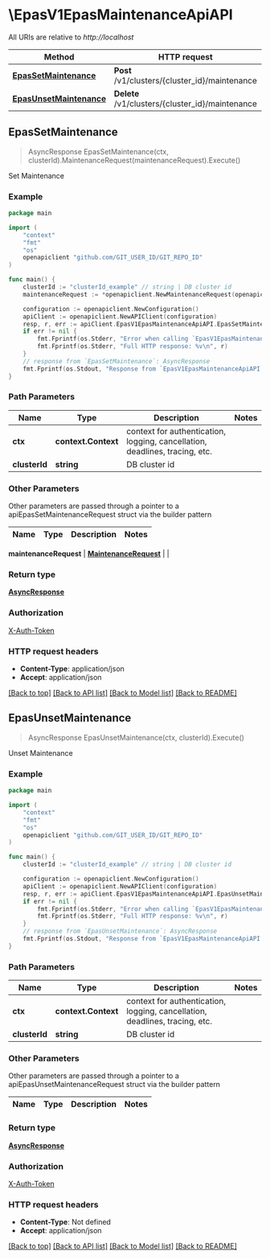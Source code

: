 # \EpasV1EpasMaintenanceApiAPI

All URIs are relative to *http://localhost*

Method | HTTP request | Description
------------- | ------------- | -------------
[**EpasSetMaintenance**](EpasV1EpasMaintenanceApiAPI.md#EpasSetMaintenance) | **Post** /v1/clusters/{cluster_id}/maintenance | Set Maintenance
[**EpasUnsetMaintenance**](EpasV1EpasMaintenanceApiAPI.md#EpasUnsetMaintenance) | **Delete** /v1/clusters/{cluster_id}/maintenance | Unset Maintenance



## EpasSetMaintenance

> AsyncResponse EpasSetMaintenance(ctx, clusterId).MaintenanceRequest(maintenanceRequest).Execute()

Set Maintenance



### Example

```go
package main

import (
	"context"
	"fmt"
	"os"
	openapiclient "github.com/GIT_USER_ID/GIT_REPO_ID"
)

func main() {
	clusterId := "clusterId_example" // string | DB cluster id
	maintenanceRequest := *openapiclient.NewMaintenanceRequest(openapiclient.DayOfWeek("MON"), "StartMinute_example", "StartTime_example", "TermHour_example") // MaintenanceRequest | 

	configuration := openapiclient.NewConfiguration()
	apiClient := openapiclient.NewAPIClient(configuration)
	resp, r, err := apiClient.EpasV1EpasMaintenanceApiAPI.EpasSetMaintenance(context.Background(), clusterId).MaintenanceRequest(maintenanceRequest).Execute()
	if err != nil {
		fmt.Fprintf(os.Stderr, "Error when calling `EpasV1EpasMaintenanceApiAPI.EpasSetMaintenance``: %v\n", err)
		fmt.Fprintf(os.Stderr, "Full HTTP response: %v\n", r)
	}
	// response from `EpasSetMaintenance`: AsyncResponse
	fmt.Fprintf(os.Stdout, "Response from `EpasV1EpasMaintenanceApiAPI.EpasSetMaintenance`: %v\n", resp)
}
```

### Path Parameters


Name | Type | Description  | Notes
------------- | ------------- | ------------- | -------------
**ctx** | **context.Context** | context for authentication, logging, cancellation, deadlines, tracing, etc.
**clusterId** | **string** | DB cluster id | 

### Other Parameters

Other parameters are passed through a pointer to a apiEpasSetMaintenanceRequest struct via the builder pattern


Name | Type | Description  | Notes
------------- | ------------- | ------------- | -------------

 **maintenanceRequest** | [**MaintenanceRequest**](MaintenanceRequest.md) |  | 

### Return type

[**AsyncResponse**](AsyncResponse.md)

### Authorization

[X-Auth-Token](../README.md#X-Auth-Token)

### HTTP request headers

- **Content-Type**: application/json
- **Accept**: application/json

[[Back to top]](#) [[Back to API list]](../README.md#documentation-for-api-endpoints)
[[Back to Model list]](../README.md#documentation-for-models)
[[Back to README]](../README.md)


## EpasUnsetMaintenance

> AsyncResponse EpasUnsetMaintenance(ctx, clusterId).Execute()

Unset Maintenance



### Example

```go
package main

import (
	"context"
	"fmt"
	"os"
	openapiclient "github.com/GIT_USER_ID/GIT_REPO_ID"
)

func main() {
	clusterId := "clusterId_example" // string | DB cluster id

	configuration := openapiclient.NewConfiguration()
	apiClient := openapiclient.NewAPIClient(configuration)
	resp, r, err := apiClient.EpasV1EpasMaintenanceApiAPI.EpasUnsetMaintenance(context.Background(), clusterId).Execute()
	if err != nil {
		fmt.Fprintf(os.Stderr, "Error when calling `EpasV1EpasMaintenanceApiAPI.EpasUnsetMaintenance``: %v\n", err)
		fmt.Fprintf(os.Stderr, "Full HTTP response: %v\n", r)
	}
	// response from `EpasUnsetMaintenance`: AsyncResponse
	fmt.Fprintf(os.Stdout, "Response from `EpasV1EpasMaintenanceApiAPI.EpasUnsetMaintenance`: %v\n", resp)
}
```

### Path Parameters


Name | Type | Description  | Notes
------------- | ------------- | ------------- | -------------
**ctx** | **context.Context** | context for authentication, logging, cancellation, deadlines, tracing, etc.
**clusterId** | **string** | DB cluster id | 

### Other Parameters

Other parameters are passed through a pointer to a apiEpasUnsetMaintenanceRequest struct via the builder pattern


Name | Type | Description  | Notes
------------- | ------------- | ------------- | -------------


### Return type

[**AsyncResponse**](AsyncResponse.md)

### Authorization

[X-Auth-Token](../README.md#X-Auth-Token)

### HTTP request headers

- **Content-Type**: Not defined
- **Accept**: application/json

[[Back to top]](#) [[Back to API list]](../README.md#documentation-for-api-endpoints)
[[Back to Model list]](../README.md#documentation-for-models)
[[Back to README]](../README.md)

